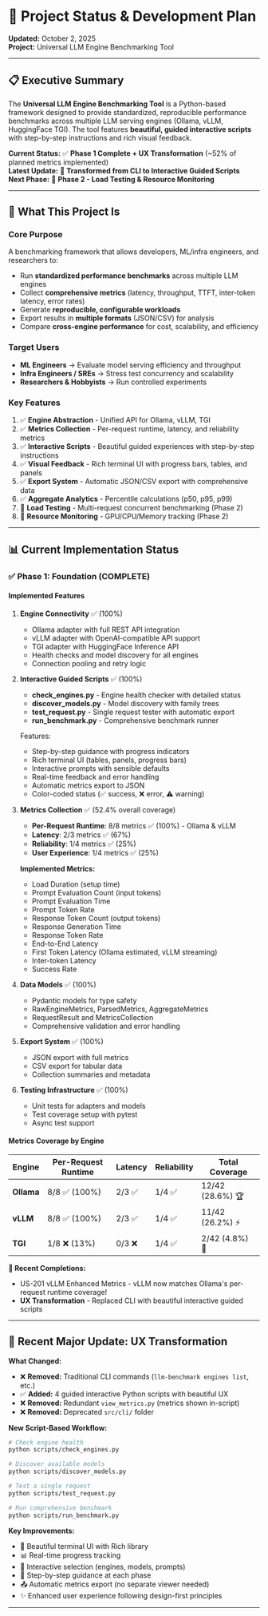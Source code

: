 # 🚀 Project Status & Development Plan
**Updated:** October 2, 2025  
**Project:** Universal LLM Engine Benchmarking Tool

---

## 📋 Executive Summary

The **Universal LLM Engine Benchmarking Tool** is a Python-based framework designed to provide standardized, reproducible performance benchmarks across multiple LLM serving engines (Ollama, vLLM, HuggingFace TGI). The tool features **beautiful, guided interactive scripts** with step-by-step instructions and rich visual feedback.

**Current Status:** ✅ **Phase 1 Complete + UX Transformation** (~52% of planned metrics implemented)  
**Latest Update:** 🎨 **Transformed from CLI to Interactive Guided Scripts**  
**Next Phase:** 🚧 **Phase 2 - Load Testing & Resource Monitoring**

---

## 🎯 What This Project Is

### Core Purpose
A benchmarking framework that allows developers, ML/infra engineers, and researchers to:
- Run **standardized performance benchmarks** across multiple LLM engines
- Collect **comprehensive metrics** (latency, throughput, TTFT, inter-token latency, error rates)
- Generate **reproducible, configurable workloads**
- Export results in **multiple formats** (JSON/CSV) for analysis
- Compare **cross-engine performance** for cost, scalability, and efficiency

### Target Users
- **ML Engineers** → Evaluate model serving efficiency and throughput
- **Infra Engineers / SREs** → Stress test concurrency and scalability
- **Researchers & Hobbyists** → Run controlled experiments

### Key Features
1. ✅ **Engine Abstraction** - Unified API for Ollama, vLLM, TGI
2. ✅ **Metrics Collection** - Per-request runtime, latency, and reliability metrics
3. ✅ **Interactive Scripts** - Beautiful guided experiences with step-by-step instructions
4. ✅ **Visual Feedback** - Rich terminal UI with progress bars, tables, and panels
5. ✅ **Export System** - Automatic JSON/CSV export with comprehensive data
6. ✅ **Aggregate Analytics** - Percentile calculations (p50, p95, p99)
7. 🚧 **Load Testing** - Multi-request concurrent benchmarking (Phase 2)
8. 🚧 **Resource Monitoring** - GPU/CPU/Memory tracking (Phase 2)

---

## 📊 Current Implementation Status

### ✅ **Phase 1: Foundation (COMPLETE)**

#### **Implemented Features**

1. **Engine Connectivity** ✅ (100%)
   - Ollama adapter with full REST API integration
   - vLLM adapter with OpenAI-compatible API support
   - TGI adapter with HuggingFace Inference API
   - Health checks and model discovery for all engines
   - Connection pooling and retry logic

2. **Interactive Guided Scripts** ✅ (100%)
   - **check_engines.py** - Engine health checker with detailed status
   - **discover_models.py** - Model discovery with family trees
   - **test_request.py** - Single request tester with automatic export
   - **run_benchmark.py** - Comprehensive benchmark runner
   
   Features:
   - Step-by-step guidance with progress indicators
   - Rich terminal UI (tables, panels, progress bars)
   - Interactive prompts with sensible defaults
   - Real-time feedback and error handling
   - Automatic metrics export to JSON
   - Color-coded status (✅ success, ❌ error, ⚠️ warning)

3. **Metrics Collection** ✅ (52.4% overall coverage)
   - **Per-Request Runtime**: 8/8 metrics ✅ (100%) - Ollama & vLLM
   - **Latency**: 2/3 metrics ✅ (67%)
   - **Reliability**: 1/4 metrics ✅ (25%)
   - **User Experience**: 1/4 metrics ✅ (25%)
   
   **Implemented Metrics:**
   - Load Duration (setup time)
   - Prompt Evaluation Count (input tokens)
   - Prompt Evaluation Time
   - Prompt Token Rate
   - Response Token Count (output tokens)
   - Response Generation Time
   - Response Token Rate
   - End-to-End Latency
   - First Token Latency (Ollama estimated, vLLM streaming)
   - Inter-token Latency
   - Success Rate

4. **Data Models** ✅ (100%)
   - Pydantic models for type safety
   - RawEngineMetrics, ParsedMetrics, AggregateMetrics
   - RequestResult and MetricsCollection
   - Comprehensive validation and error handling

5. **Export System** ✅ (100%)
   - JSON export with full metrics
   - CSV export for tabular data
   - Collection summaries and metadata

6. **Testing Infrastructure** ✅ (100%)
   - Unit tests for adapters and models
   - Test coverage setup with pytest
   - Async test support

#### **Metrics Coverage by Engine**

| Engine | Per-Request Runtime | Latency | Reliability | Total Coverage |
|--------|-------------------|---------|-------------|----------------|
| **Ollama** | 8/8 ✅ (100%) | 2/3 ✅ | 1/4 ✅ | 12/42 (28.6%) 🏆 |
| **vLLM** | 8/8 ✅ (100%) | 2/3 ✅ | 1/4 ✅ | 11/42 (26.2%) ⚡ |
| **TGI** | 1/8 ❌ (13%) | 0/3 ❌ | 1/4 ✅ | 2/42 (4.8%) 🔧 |

**🎉 Recent Completions:**
- US-201 vLLM Enhanced Metrics - vLLM now matches Ollama's per-request runtime coverage!
- **UX Transformation** - Replaced CLI with beautiful interactive guided scripts

---

## 🎨 Recent Major Update: UX Transformation

**What Changed:**
- ❌ **Removed:** Traditional CLI commands (`llm-benchmark engines list`, etc.)
- ✅ **Added:** 4 guided interactive Python scripts with beautiful UX
- ❌ **Removed:** Redundant `view_metrics.py` (metrics shown in-script)
- ❌ **Removed:** Deprecated `src/cli/` folder

**New Script-Based Workflow:**
```bash
# Check engine health
python scripts/check_engines.py

# Discover available models
python scripts/discover_models.py

# Test a single request
python scripts/test_request.py

# Run comprehensive benchmark
python scripts/run_benchmark.py
```

**Key Improvements:**
- 🎨 Beautiful terminal UI with Rich library
- 📊 Real-time progress tracking
- 🎯 Interactive selection (engines, models, prompts)
- 📝 Step-by-step guidance at each phase
- 📤 Automatic metrics export (no separate viewer needed)
- ✨ Enhanced user experience following design-first principles

---